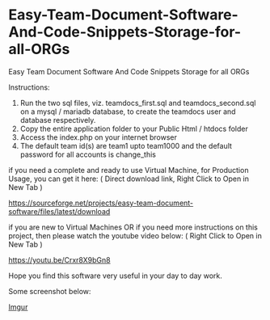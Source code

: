 # Easy-Team-Document-Software-And-Code-Snippets-Storage-for-all-ORGs
Easy Team Document Software And Code Snippets Storage for all ORGs

Instructions:

1. Run the two sql files, viz. teamdocs_first.sql and teamdocs_second.sql on a mysql / mariadb database, to create the teamdocs user and database respectively.
2. Copy the entire application folder to your Public Html / htdocs folder
3. Access the index.php on your internet browser
4. The default team id(s) are team1 upto team1000 and the default password for all accounts is change_this

if you need a complete and ready to use Virtual Machine, for Production Usage, you can get it here: ( Direct download link, Right Click to Open in New Tab )

https://sourceforge.net/projects/easy-team-document-software/files/latest/download

if you are new to Virtual Machines OR if you need more instructions on this project, then please watch the youtube video below: ( Right Click to Open in New Tab )

https://youtu.be/Crxr8X9bGn8

Hope you find this software very useful in your day to day work.

Some screenshot below:

[Imgur](https://i.imgur.com/WOnyYjg.png)
